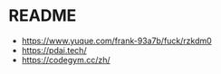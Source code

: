 # README

-   https://www.yuque.com/frank-93a7b/fuck/rzkdm0
-   https://pdai.tech/
-   https://codegym.cc/zh/

